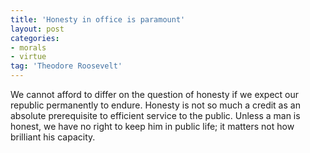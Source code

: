 ```yaml
---
title: 'Honesty in office is paramount'
layout: post
categories:
- morals
- virtue
tag: 'Theodore Roosevelt'
---
```


We cannot afford to differ on the question of honesty if we expect our republic permanently to endure. Honesty is not so much a credit as an absolute prerequisite to efficient service to the public. Unless a man is honest, we have no right to keep him in public life; it matters not how brilliant his capacity.